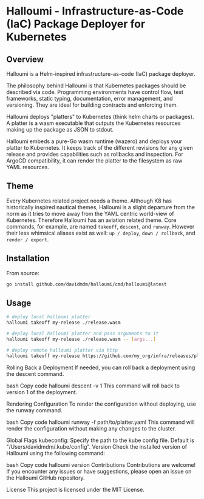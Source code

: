 # Halloumi - Infrastructure-as-Code (IaC) Package Deployer for Kubernetes

## Overview

Halloumi is a Helm-inspired infrastructure-as-code (IaC) package deployer.

The philosophy behind Halloumi is that Kubernetes packages should be described via code. Programming environments have control flow, test frameworks, static typing, documentation, error management, and versioning. They are ideal for building contracts and enforcing them.

Halloumi deploys "platters" to Kubernetes (think helm charts or packages). A platter is a wasm executable that outputs the Kubernetes resources making up the package as JSON to stdout.

Halloumi embeds a pure-Go wasm runtime (wazero) and deploys your platter to Kubernetes. It keeps track of the different revisions for any given release and provides capabilities such as rollbacks and inspection. For ArgoCD compatibility, it can render the platter to the filesystem as raw YAML resources.

## Theme

Every Kubernetes related project needs a theme. Although K8 has historically inspired nautical themes, Halloumi is a slight departure from the norm as it tries to move away from the YAML centric world-view of Kubernetes. Therefore Halloumi has an aviation related theme. Core commands, for example, are named `takeoff`, `descent`, and `runway`. However their less whimsical aliases exist as well: `up / deploy`, `down / rollback`, and `render / export`.

## Installation

From source:

```bash
go install github.com/davidmdm/halloumi/cmd/halloumi@latest
```

## Usage

```bash
# deploy local halloumi platter
halloumi takeoff my-release ./release.wasm

# deploy local halloumi platter and pass arguments to it
halloumi takeoff my-release ./release.wasm -- [args...]

# deploy remote halloumi platter via http
halloumi takeoff my-release https://github.com/my_org/infra/releases/platter-v0.1.0.wasm -- [args...]
```

Rolling Back a Deployment
If needed, you can roll back a deployment using the descent command.

bash
Copy code
halloumi descent -v 1
This command will roll back to version 1 of the deployment.

Rendering Configuration
To render the configuration without deploying, use the runway command.

bash
Copy code
halloumi runway -f path/to/platter.yaml
This command will render the configuration without making any changes to the cluster.

Global Flags
kubeconfig: Specify the path to the kube config file. Default is "/Users/davidmdm/.kube/config".
Version
Check the installed version of Halloumi using the following command:

bash
Copy code
halloumi version
Contributions
Contributions are welcome! If you encounter any issues or have suggestions, please open an issue on the Halloumi GitHub repository.

License
This project is licensed under the MIT License.
